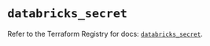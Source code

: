 # `databricks_secret`

Refer to the Terraform Registry for docs: [`databricks_secret`](https://registry.terraform.io/providers/databricks/databricks/1.90.0/docs/resources/secret).
